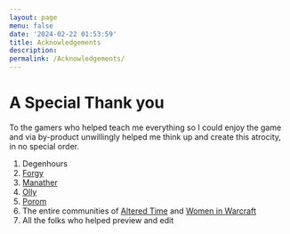 ```yaml
---
layout: page
menu: false
date: '2024-02-22 01:53:59'
title: Acknowledgements
description:
permalink: /Acknowledgements/
---
```


# A Special Thank you

To the gamers who helped teach me everything so I could enjoy the game and via by-product unwillingly helped me think up and create this atrocity, in no special order.

1. Degenhours
2. [Forgy](https://m.twitch.tv/forgy__)
3. [Manather](https://www.twitch.tv/manathermage)
4. [Olly](https://www.youtube.com/@pescorusguild)
5. [Porom](https://www.twitch.tv/poromgames)
6. The entire communities of [Altered Time](https://discord.com/invite/alteredtime) and [Women in Warcraft](https://discord.gg/wiwcommunity)
7. All the folks who helped preview and edit
